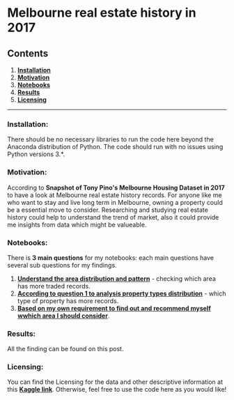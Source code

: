 # Melbourne real estate history in 2017
## Contents
1. [**Installation**](#Installation)
2. [**Motivation**](#Motivation)
3. [**Notebooks**](#Notebooks)
4. [**Results**](#Results)
5. [**Licensing**](#Licensing)
-------------------------------------------------------------------------------------------------------------------------------------------
### Installation:
There should be no necessary libraries to run the code here beyond the Anaconda distribution of Python. The code should run with no issues using Python versions 3.*.

### Motivation:
According to **Snapshot of Tony Pino's Melbourne Housing Dataset in 2017** to have a look at Melbourne real estate history records. For anyone like me who want to stay and live long term in Melbourne, owning a property could be a essential move to consider. Researching and studying real estate history could help to understand the trend of market, also it could provide me insights from data which might be valueable.

### Notebooks:
There is **3 main questions** for my notebooks: each main questions have several sub questions for my findings.
1. [**Understand the area distribution and pattern**]() - checking which area has more traded records.
2. [**According to question 1 to analysis property types distribution**]() - which type of property has more records.
3. [**Based on my own requirement to find out and recommend myself wwhich area I should consider**]().

### Results:
All the finding can be found on this post.

### Licensing:
You can find the Licensing for the data and other descriptive information at this [**Kaggle link**](https://www.kaggle.com/dansbecker/melbourne-housing-snapshot). Otherwise, feel free to use the code here as you would like!
